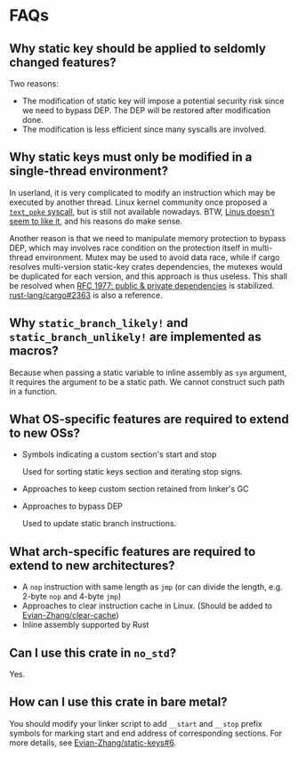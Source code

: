 # FAQs

## Why static key should be applied to seldomly changed features?

Two reasons:

* The modification of static key will impose a potential security risk since we need to bypass DEP. The DEP will be restored after modification done.
* The modification is less efficient since many syscalls are involved.

## Why static keys must only be modified in a single-thread environment?

In userland, it is very complicated to modify an instruction which may be executed by another thread. Linux kernel community once proposed a [`text_poke` syscall](https://lwn.net/Articles/574309/), but is still not available nowadays. BTW, [Linus doesn't seem to like it](https://lore.kernel.org/lkml/CA+55aFzr9ZKcGfT_Q31T9_vuCcmWxGCh0wixuZqt7VhjxxYU9g@mail.gmail.com/), and his reasons do make sense.

Another reason is that we need to manipulate memory protection to bypass DEP, which may involves race condition on the protection itself in multi-thread environment. Mutex may be used to avoid data race, while if cargo resolves multi-version static-key crates dependencies, the mutexes would be duplicated for each version, and this approach is thus useless. This shall be resolved when [RFC 1977: public & private dependencies](https://github.com/rust-lang/rust/issues/44663) is stabilized. [rust-lang/cargo#2363](https://github.com/rust-lang/cargo/issues/2363) is also a reference.

## Why `static_branch_likely!` and `static_branch_unlikely!` are implemented as macros?

Because when passing a static variable to inline assembly as `sym` argument, it requires the argument to be a static path. We cannot construct such path in a function.

## What OS-specific features are required to extend to new OSs?

* Symbols indicating a custom section's start and stop

    Used for sorting static keys section and iterating stop signs.
* Approaches to keep custom section retained from linker's GC
* Approaches to bypass DEP

    Used to update static branch instructions.

## What arch-specific features are required to extend to new architectures?

* A `nop` instruction with same length as `jmp` (or can divide the length, e.g. 2-byte `nop` and 4-byte `jmp`)
* Approaches to clear instruction cache in Linux. (Should be added to [Evian-Zhang/clear-cache](https://github.com/Evian-Zhang/clear-cache))
* Inline assembly supported by Rust

## Can I use this crate in `no_std`?

Yes.

## How can I use this crate in bare metal?

You should modify your linker script to add `__start` and `__stop` prefix symbols for marking start and end address of corresponding sections. For more details, see [Evian-Zhang/static-keys#6](https://github.com/Evian-Zhang/static-keys/pull/6).
